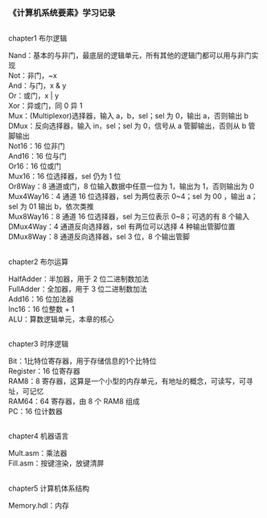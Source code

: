 ### 《计算机系统要素》学习记录

##
chapter1 布尔逻辑  

Nand：基本的与非门，最底层的逻辑单元，所有其他的逻辑门都可以用与非门实现  
Not：非门，~x  
And：与门，x & y  
Or：或门，x | y  
Xor：异或门，同 0 异 1  
Mux：(Multiplexor)选择器，输入 a，b，sel；sel 为 0，输出 a，否则输出 b  
DMux：反向选择器，输入 in，sel；sel 为 0，信号从 a 管脚输出，否则从 b 管脚输出  
Not16：16 位非门  
And16：16 位与门  
Or16：16 位或门  
Mux16：16 位选择器，sel 仍为 1 位  
Or8Way：8 通道或门，8 位输入数据中任意一位为 1，输出为 1，否则输出为 0  
Mux4Way16：4 通道 16 位选择器，sel 为两位表示 0~4；sel 为 00 ，输出 a；sel 为 01 输出 b，依次类推  
Mux8Way16：8 通道 16 位选择器，sel 为三位表示 0~8；可选的有 8 个输入  
DMux4Way：4 通道反向选择器，sel 有两位可以选择 4 种输出管脚位置  
DMux8Way：8 通道反向选择器，sel 3 位，8 个输出管脚  

##
chapter2 布尔运算  

HalfAdder：半加器，用于 2 位二进制数加法  
FullAdder：全加器，用于 3 位二进制数加法  
Add16：16 位加法器  
Inc16：16 位整数 + 1  
ALU：算数逻辑单元，本章的核心  

##
chapter3 时序逻辑  

Bit：1比特位寄存器，用于存储信息的1个比特位  
Register：16 位寄存器  
RAM8：8 寄存器，这算是一个小型的内存单元，有地址的概念，可读写，可寻址，可记忆  
RAM64：64 寄存器，由 8 个 RAM8 组成  
PC：16 位计数器  

##
chapter4 机器语言  

Mult.asm：乘法器  
Fill.asm：按键渲染，放键清屏  

##
chapter5 计算机体系结构  

Memory.hdl：内存  


